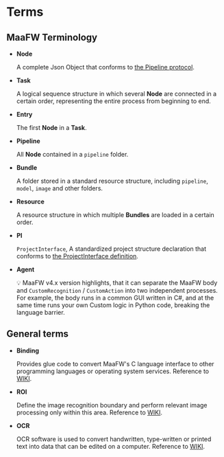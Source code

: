 # Terms

## MaaFW Terminology

- **Node**

    A complete Json Object that conforms to [the Pipeline protocol](3.1-PipelineProtocol.md).

- **Task**

    A logical sequence structure in which several **Node** are connected in a certain order, representing the entire process from beginning to end.

- **Entry**

    The first **Node** in a **Task**.

- **Pipeline**

    All **Node** contained in a `pipeline` folder.

- **Bundle**

    A folder stored in a standard resource structure, including `pipeline`, `model`, `image` and other folders.

- **Resource**

    A resource structure in which multiple **Bundles** are loaded in a certain order.

- **PI**

    `ProjectInterface`, A standardized project structure declaration that conforms to [the ProjectInterface definition](3.2-ProjectInterface.md).

- **Agent**

    💡 MaaFW v4.x version highlights, that it can separate the MaaFW body and `CustomRecognition` / `CustomAction` into two independent processes.
    For example, the body runs in a common GUI written in C#, and at the same time runs your own Custom logic in Python code, breaking the language barrier.

## General terms

- **Binding**

    Provides glue code to convert MaaFW's C language interface to other programming languages ​​or operating system services.
    Reference to [WIKI](https://en.wikipedia.org/wiki/Language_binding).

- **ROI**

    Define the image recognition boundary and perform relevant image processing only within this area.
    Reference to [WIKI](https://en.wikipedia.org/wiki/Region_of_interest).

- **OCR**

    OCR software is used to convert handwritten, type-written or printed text into data that can be edited on a computer.
    Reference to [WIKI](https://en.wikipedia.org/wiki/Optical_character_recognition).
